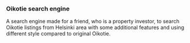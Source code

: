 ### Oikotie search engine

A search engine made for a friend, who is a property investor, to search Oikotie listings from Helsinki area with some additional features and using different style compared to original Oikotie.